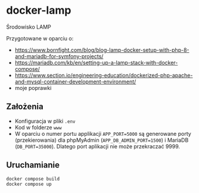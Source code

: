 # docker-lamp

Środowisko LAMP

Przygotowane w oparciu o:

- https://www.bornfight.com/blog/blog-lamp-docker-setup-with-php-8-and-mariadb-for-symfony-projects/
- https://mariadb.com/kb/en/setting-up-a-lamp-stack-with-docker-compose/
- https://www.section.io/engineering-education/dockerized-php-apache-and-mysql-container-development-environment/
- moje poprawki

## Założenia

- Konfiguracja w pliki `.env`
- Kod w folderze `www`
- W oparciu o numer portu applikacji `APP_PORT=5000` są generowane porty (przekierowania) dla phpMyAdmin (`APP_DB_ADMIN_PORT=1500`) i MariaDB (`DB_PORT=35000`). Dlatego port aplikacji nie może przekraczać 9999.

## Uruchamianie

```
docker compose build
docker compose up
```
